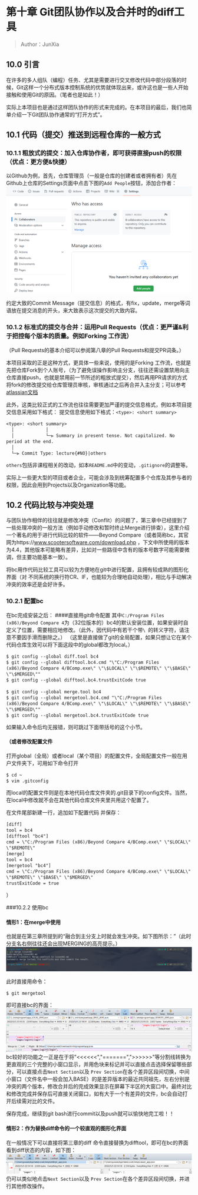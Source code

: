 # 第十章 Git团队协作以及合并时的diff工具

> Author：JunXia

## 10.0 引言

在许多的多人组队（编程）任务、尤其是需要进行交叉修改代码中部分段落的时候，Git这样一个分布式版本控制系统的优势就体现出来，或许这也是一些人开始接触和使用Git的原因。（笔者也是如此！）

实际上本项目也是通过这样团队协作的形式来完成的。在本项目的最后，我们也简单介绍一下Git团队协作通常的“打开方式”。

[//]: # "在实际项目开发工作中，常常会有自测、联调、提测、线上紧急修复等多工作环节，对应可能需要本地、内测、开发、测试、生产等多环境部署代码的需求，对应每个环节会产生不同的分支；本⽂将从Git-Flow模型原理出发，通过命令行演示实际可操作⼿段并进⾏总结，最终希望Git-Flow在实际项⽬中应⽤起来，从⽽⾼效完成代码开发、版本管理等实际⼯作。"

[//]: #
[//]: # "（注：不同的公司或者不同的项目的GitFlow工作流模型标准也不同，具体以实际应用为准；本文提供的为常用模板，较为全面和通用，建议多加练习，达到熟练掌握的程度）"



## 10.1 代码（提交）推送到远程仓库的一般方式

[//]: # "仍以此前在第三章所提到的liaoxf？"

### 10.1.1 粗放式的提交：加入仓库协作者，即可获得直接push的权限（优点：更方便&快捷）
以Github为例，首先，仓库管理员（一般是仓库的创建者或者拥有者）先在Github上仓库的Settings页面中点击下图的`Add People`按钮，添加合作者：
![](./imgs/colla.png)

约定大致的Commit Message（提交信息）的格式，有fix，update，merge等词语放在提交消息的开头，来大致表示这次提交的大致内容。

### 10.1.2 标准式的提交与合并：运用Pull Requests（优点：更严谨&利于把控每个版本的质量。例如Forking 工作流）
（Pull  Requests的基本介绍可以参阅第八章的Pull  Requests和提交PR词条。）

本项目采取的正是这种方式，更具体一些来说，使用的是Forking 工作流，也就是先把仓库Fork到个人账号，（为了避免误操作影响主分支，往往还需设置禁用向主仓库直接push，也就是禁用前一节所述的粗放式提交），然后再用PR请求的方式将fork的修改提交给仓库管理员审核，审核通过之后再合并入主分支；可以参考[atlassian文档](https://www.atlassian.com/git/tutorials/comparing-workflows/forking-workflow)

此外，这类比较正式的工作流也往往需要更加严谨的提交信息格式，例如本项目提交信息采用如下格式：
提交信息使用如下格式：`<type>: <short summary>`

```
<type>: <short summary>
  │            │
  │            └─⫸ Summary in present tense. Not capitalized. No period at the end.
  │
  └─⫸ Commit Type: lecture{#NO}|others
```

`others`包括非课程相关的改动，如本`README.md`中的变动，`.gitignore`的调整等。


实际上一些更大型的项目或者企业，可能会涉及到统筹配置多个仓库及其参与者的权限，因此会用到Projects以及Organization等功能。

## 10.2 代码比较与冲突处理

与团队协作相伴的往往就是修改冲突（Conflit）的问题了，第三章中已经提到了一些处理冲突的一般方法（例如手动修改和暂时终止Merge进行排查），这里介绍一个著名的用于进行代码比较的软件——Beyond Compare（或者简称bc，其官网为https://www.scootersoftware.com/download.php ，下文中所使用的版本为4.4，其他版本可能略有差异，比如对一些路径中含有的版本号数字可能需要微调，但主要功能基本一致）。

将bc用作代码比较工具可以较为方便地在git中进行配置，且拥有较成熟的图形化界面（对 不同系统的换行符CR、lF，也能较为合理地自动处理），相比与手动解决冲突的效率还是会好许多。

### 10.2.1 配置bc
在bc完成安装之后：
####直接用git命令配置
其中`C:/Program Files (x86)/Beyond Compare 4`为（32位版本的）bc4的默认安装位置，如果安装时自定义了位置，需要相应地修改。（此外，因代码中有若干个带`\ `的转义字符，请注意不要因手滑而删除之。）
（这里是直接做了git的全局配置，如果只想让它在某个代码仓库生效可以将下面这段中的global都改为local。）
```shell
$ git config --global diff.tool bc4
$ git config --global difftool.bc4.cmd "\"C:/Program Files (x86)/Beyond Compare 4/BComp.exe\" \"\$LOCAL\" \"\$REMOTE\" \"\$BASE\" \"\$MERGED\""
$ git config --global difftool.bc4.trustExitCode true

$ git config --global merge.tool bc4
$ git config --global mergetool.bc4.cmd "\"C:/Program Files (x86)/Beyond Compare 4/BComp.exe\" \"\$LOCAL\" \"\$REMOTE\" \"\$BASE\" \"\$MERGED\""
$ git config --global mergetool.bc4.trustExitCode true
```

如果输入命令后均无报错，则可跳过下面带括号的这个小节。

#### （或者修改配置文件
打开global（全局）或者local（某个项目）的配置文件，全局配置文件一般在用户文件夹下，可用如下命令打开
```shell
$ cd ~
$ vim .gitconfig
```
而local的配置文件则是在本地代码仓库文件夹的.git目录下的config文件。当然，在local中修改就不会在其他代码仓库文件夹里共用这个配置了。

在文件尾部新建一行，追加如下配置代码 并保存：
```
[diff]
tool = bc4
[difftool "bc4"]
cmd = \"C:/Program Files (x86)/Beyond Compare 4/BComp.exe\" \"$LOCAL\" \"$REMOTE\"
[merge]
tool = bc4
[mergetool "bc4"]
cmd = \"C:/Program Files (x86)/Beyond Compare 4/BComp.exe\" \"$LOCAL\" \"$REMOTE\" \"$BASE\" \"$MERGED\"
trustExitCode = true
```
）

###10.2.2 使用bc
#### 情形1：在merge中使用

[//]: # "，"
也就是在第三章所提到的“融合到主分支上时就会发生冲突。如下图所示：”（此时分支名右侧往往还会出现MERGING的高亮提示。）
![](../lecture03/figures/merge_error.png)

此时直接用命令：

```
$ git mergetool
```
即可直接bc的界面：
![](./imgs/merge.png)
bc较好的功能之一正是在于将"<<<<<<","=======",">>>>>>"等分割线转换为更直观的三个完整的小窗口显示，并用色块来标记并可以直接点击选择保留哪些部分，可以直接点击`Next Section`以及 `Prev Section`在各个差异区段间切换，中间小窗口（文件名中一般会加入BASE）的是差异版本的最近共同祖先，左右分别是冲突的两个版本，修改合并后的完成效果显示在屏幕下半区的大窗口中。最终对比和修改完成并保存后可直接关闭窗口，如有大于一个有差异的文件，bc会自动打开后续需对比的文件。

保存完成，继续到git bash进行commit以及push就可以愉快地完工啦！！

#### 情形2：作为替换diff命令的一个较直观的图形化界面
在一般情况下可以直接将第三章的diff 命令直接替换为difftool，即可在bc的界面看到diff状态的内容，如下图：
![](./imgs/diff.png)
仍可以类似地点击`Next Section`以及 `Prev Section`在各个差异区段间切换，并进行其他修改操作。

